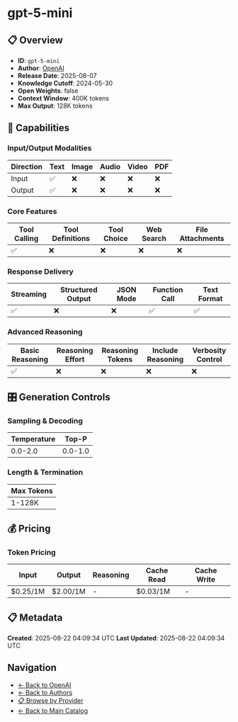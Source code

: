 # gpt-5-mini

## 📋 Overview

- **ID**: `gpt-5-mini`
- **Author**: [OpenAI](../README.md)
- **Release Date**: 2025-08-07
- **Knowledge Cutoff**: 2024-05-30
- **Open Weights**: false
- **Context Window**: 400K tokens
- **Max Output**: 128K tokens

## 🎯 Capabilities

### Input/Output Modalities

| Direction | Text | Image | Audio | Video | PDF |
|-----------|------|-------|-------|-------|-----|
| Input     | ✅   | ❌   | ❌   | ❌   | ❌   |
| Output    | ✅   | ❌   | ❌   | ❌   | ❌   |

### Core Features

| Tool Calling | Tool Definitions | Tool Choice | Web Search | File Attachments |
|--------------|------------------|-------------|------------|------------------|
| ✅           | ❌               | ❌          | ❌         | ❌               |

### Response Delivery

| Streaming | Structured Output | JSON Mode | Function Call | Text Format |
|-----------|-------------------|-----------|---------------|--------------|
| ✅        | ❌                | ❌        | ✅            | ✅           |

### Advanced Reasoning

| Basic Reasoning | Reasoning Effort | Reasoning Tokens | Include Reasoning | Verbosity Control |
|-----------------|------------------|------------------|-------------------|-------------------|
| ✅              | ❌               | ❌               | ❌                | ❌                |

## 🎛️ Generation Controls

### Sampling & Decoding

| Temperature | Top-P |
|---|---|
| 0.0-2.0 | 0.0-1.0 |

### Length & Termination

| Max Tokens |
|---|
| 1-128K |

## 💰 Pricing

### Token Pricing

| Input | Output | Reasoning | Cache Read | Cache Write |
|-------|--------|-----------|------------|-------------|
| $0.25/1M | $2.00/1M | - | $0.03/1M | - |

## 📋 Metadata

**Created**: 2025-08-22 04:09:34 UTC
**Last Updated**: 2025-08-22 04:09:34 UTC

## Navigation

- [← Back to OpenAI](../README.md)
- [← Back to Authors](../../README.md)
- [📋 Browse by Provider](../../../providers/README.md)
- [← Back to Main Catalog](../../../README.md)
